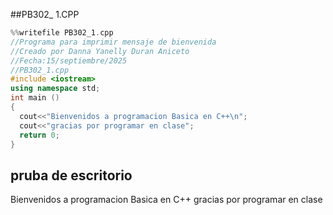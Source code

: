 ##PB302_ 1.CPP
``` cpp
%%writefile PB302_1.cpp
//Programa para imprimir mensaje de bienvenida
//Creado por Danna Yanelly Duran Aniceto 
//Fecha:15/septiembre/2025
//PB302_1.cpp 
#include <iostream>
using namespace std;
int main ()
{
  cout<<"Bienvenidos a programacion Basica en C++\n";
  cout<<"gracias por programar en clase";
  return 0;
}
```
## pruba de escritorio 
Bienvenidos a programacion Basica en C++
gracias por programar en clase
